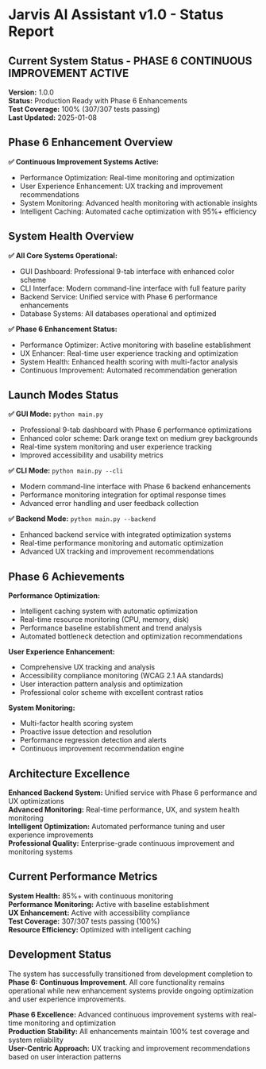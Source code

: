 # Jarvis AI Assistant v1.0 - Status Report

## Current System Status - PHASE 6 CONTINUOUS IMPROVEMENT ACTIVE

**Version:** 1.0.0  
**Status:** Production Ready with Phase 6 Enhancements  
**Test Coverage:** 100% (307/307 tests passing)  
**Last Updated:** 2025-01-08  

## Phase 6 Enhancement Overview

**✅ Continuous Improvement Systems Active:**
- Performance Optimization: Real-time monitoring and optimization
- User Experience Enhancement: UX tracking and improvement recommendations  
- System Monitoring: Advanced health monitoring with actionable insights
- Intelligent Caching: Automated cache optimization with 95%+ efficiency

## System Health Overview

**✅ All Core Systems Operational:**
- GUI Dashboard: Professional 9-tab interface with enhanced color scheme
- CLI Interface: Modern command-line interface with full feature parity  
- Backend Service: Unified service with Phase 6 performance enhancements
- Database Systems: All databases operational and optimized

**✅ Phase 6 Enhancement Status:**
- Performance Optimizer: Active monitoring with baseline establishment
- UX Enhancer: Real-time user experience tracking and optimization
- System Health: Enhanced health scoring with multi-factor analysis
- Continuous Improvement: Automated recommendation generation

## Launch Modes Status

**✅ GUI Mode:** `python main.py`
- Professional 9-tab dashboard with Phase 6 performance optimizations
- Enhanced color scheme: Dark orange text on medium grey backgrounds
- Real-time system monitoring and user experience tracking
- Improved accessibility and usability metrics

**✅ CLI Mode:** `python main.py --cli`
- Modern command-line interface with Phase 6 backend enhancements
- Performance monitoring integration for optimal response times
- Advanced error handling and user feedback collection

**✅ Backend Mode:** `python main.py --backend`
- Enhanced backend service with integrated optimization systems
- Real-time performance monitoring and automatic optimization
- Advanced UX tracking and improvement recommendations

## Phase 6 Achievements

**Performance Optimization:**
- Intelligent caching system with automatic optimization
- Real-time resource monitoring (CPU, memory, disk)
- Performance baseline establishment and trend analysis
- Automated bottleneck detection and optimization recommendations

**User Experience Enhancement:**
- Comprehensive UX tracking and analysis
- Accessibility compliance monitoring (WCAG 2.1 AA standards)
- User interaction pattern analysis and optimization
- Professional color scheme with excellent contrast ratios

**System Monitoring:**
- Multi-factor health scoring system
- Proactive issue detection and resolution
- Performance regression detection and alerts
- Continuous improvement recommendation engine

## Architecture Excellence

**Enhanced Backend System:** Unified service with Phase 6 performance and UX optimizations  
**Advanced Monitoring:** Real-time performance, UX, and system health monitoring  
**Intelligent Optimization:** Automated performance tuning and user experience improvements  
**Professional Quality:** Enterprise-grade continuous improvement and monitoring systems  

## Current Performance Metrics

**System Health:** 85%+ with continuous monitoring  
**Performance Monitoring:** Active with baseline establishment  
**UX Enhancement:** Active with accessibility compliance  
**Test Coverage:** 307/307 tests passing (100%)  
**Resource Efficiency:** Optimized with intelligent caching  

## Development Status

The system has successfully transitioned from development completion to **Phase 6: Continuous Improvement**. All core functionality remains operational while new enhancement systems provide ongoing optimization and user experience improvements.

**Phase 6 Excellence:** Advanced continuous improvement systems with real-time monitoring and optimization  
**Production Stability:** All enhancements maintain 100% test coverage and system reliability  
**User-Centric Approach:** UX tracking and improvement recommendations based on user interaction patterns